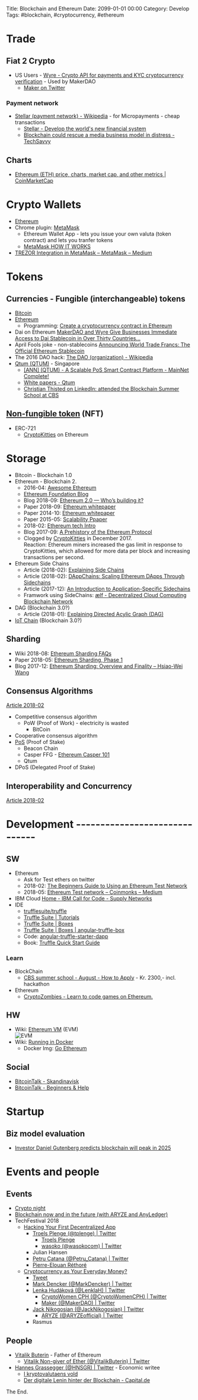 Title: Blockchain and Ethereum
Date: 2099-01-01 00:00
Category: Develop
Tags: #blockchain, #cryptocurrency, #ethereum

# Trade

## Fiat 2 Crypto

* US Users - [Wyre - Crypto API for payments and KYC cryptocurrency verification](https://www.sendwyre.com/) - Used by MakerDAO
    * [Maker on Twitter](https://twitter.com/MakerDAO/status/1029353655097614337)

### Payment network

* [Stellar (payment network) - Wikipedia](https://en.wikipedia.org/wiki/Stellar_(payment_network)) - for Micropayments - cheap transactions
    * [Stellar - Develop the world's new financial system](https://www.stellar.org/)
    * [Blockchain could rescue a media business model in distress - TechSavvy](https://techsavvy.media/blockchain-could-rescue-a-media-business-model-in-distress/)

## Charts

* [Ethereum (ETH) price, charts, market cap, and other metrics | CoinMarketCap](https://coinmarketcap.com/currencies/ethereum/#charts)

# Crypto Wallets

* [Ethereum](https://ethereum.org/)
* Chrome plugin: [MetaMask](https://chrome.google.com/webstore/detail/metamask/nkbihfbeogaeaoehlefnkodbefgpgknn?hl=en)
    * Ethereum Wallet App - lets you issue your own valuta (token contract) and lets you tranfer tokens
    * [MetaMask HOW IT WORKS](https://metamask.io/#how-it-works)
* [TREZOR Integration in MetaMask – MetaMask – Medium](https://medium.com/metamask/trezor-integration-in-metamask-a8eaeae7f499)

# Tokens

## Currencies - Fungible (interchangeable) tokens

* [Bitcoin](https://en.wikipedia.org/wiki/Bitcoin)
* [Ethereum](https://ethereum.org/)
    * Programming: [Create a cryptocurrency contract in Ethereum](https://ethereum.org/token)
* Dai on Ethereum 
    [MakerDAO and Wyre Give Businesses Immediate Access to Dai Stablecoin in Over Thirty Countries…](https://medium.com/makerdao/makerdao-and-wyre-give-businesses-immediate-access-to-dai-stablecoin-in-over-thirty-countries-4fe94957c730)
* April Fools joke - non-stablecoins [Announcing World Trade Francs: The Official Ethereum Stablecoin](https://blog.ethereum.org/2018/04/01/announcing-world-trade-francs-official-ethereum-stablecoin/)
* The 2016 DAO hack: [The DAO (organization) - Wikipedia](https://en.wikipedia.org/wiki/The_DAO_(organization))
* [Qtum (QTUM)](https://en.bitcoinwiki.org/wiki/Qtum) - Singapore
    * [[ANN] (QTUM) - A Scalable PoS Smart Contract Platform - MainNet Complete!](https://bitcointalk.org/index.php?topic=1720632.0)
    * [White papers - Qtum](https://qtum.org/en/white-papers)
    * [Christian Thisted on LinkedIn: attended the Blockchain Summer School at CBS](https://www.linkedin.com/feed/update/urn:li:activity:6436220506533294080/)

## [Non-fungible token](https://en.wikipedia.org/wiki/Non-fungible_token) (NFT)

* ERC-721
    * [CryptoKitties](https://en.wikipedia.org/wiki/CryptoKitties) on Ethereum

# Storage

* Bitcoin - Blockchain 1.0
* Ethereum - Blockchain 2.
    * 2016-04: [Awesome Ethereum](http://awesome-ethereum.com/)
    * [Ethereum Foundation Blog](https://blog.ethereum.org/)
    * Blog 2018-09: [Ethereum 2.0 — Who’s building it?](https://medium.com/rocket-pool/ethereum-2-0-whos-building-it-54a735442e)
    * Paper 2018-09: [Ethereum whitepaper](https://github.com/ethereum/wiki/wiki/White-Paper)
    * Paper 2014-10: [Ethereum whitepaper](https://github.com/ethereum/wiki/wiki/White-Paper/502e0e01355a42c8e6f5463c49cce496ae423179)
    * Paper 2015-05: [Scalability Ppaper](https://github.com/vbuterin/scalability_paper/blob/master/scalability.pdf)
    * 2018-02: [Ethereum tech Intro](https://github.com/ethereum/ethereum.org/wiki/Technology)
    * Blog 2017-09: [A Prehistory of the Ethereum Protocol](https://vitalik.ca/general/2017/09/14/prehistory.html)
    * Clogged by [CryptoKitties](https://en.wikipedia.org/wiki/CryptoKitties) in December 2017.  
    Reaction: Ethereum miners increased the gas limit in response to CryptoKitties, which allowed for more data per block and increasing transactions per second.
* Ethereum Side Chains
    * Article (2018-02): [Explaining Side Chains](https://www.forbes.com/sites/shermanlee/2018/02/07/explaining-side-chains-the-next-breakthrough-in-blockchain/#49f853ee52eb)
    * Article (2018-02): [DAppChains: Scaling Ethereum DApps Through Sidechains](https://medium.com/loom-network/dappchains-scaling-ethereum-dapps-through-sidechains-f99e51fff447)
    * Article (2017-12): [An Introduction to Application-Specific Sidechains](https://medium.com/loom-network/million-user-dapps-on-ethereum-an-introduction-to-application-specific-sidechains-c0fdc288c5e5)
    * Framwork using SideChains: [ælf - Decentralized Cloud Computing Blockchain Network](https://aelf.io/)
* DAG (Blockchain 3.0?)
    * Article (2018-01): [Explaining Directed Acylic Graph (DAG)](https://www.forbes.com/sites/shermanlee/2018/01/22/explaining-directed-acylic-graph-dag-the-real-blockchain-3-0/#756afa9a180b)
* [IoT Chain](https://iotchain.io/) (Blockchain 3.0?)

## Sharding

* Wiki 2018-08: [Ethereum Sharding FAQs](https://github.com/ethereum/wiki/wiki/Sharding-FAQs)
* Paper 2018-05: [Ethereum Sharding, Phase 1](https://github.com/ethereum/sharding/blob/develop/docs/doc.md)
* Blog 2017-12: [Ethereum Sharding: Overview and Finality – Hsiao-Wei Wang](https://medium.com/@icebearhww/ethereum-sharding-and-finality-65248951f649)

## Consensus Algorithms 

[Article 2018-02](https://www.forbes.com/sites/shermanlee/2018/02/07/explaining-side-chains-the-next-breakthrough-in-blockchain/#49f853ee52eb)

* Competitive consensus algorithm
    * PoW (Proof of Work) - electricity is wasted
        * BitCoin
* Cooperative consensus algorithm
* [PoS](https://www.investopedia.com/terms/p/proof-stake-pos.asp) (Proof of Stake) 
    * Beacon Chain
    * Casper FFG - [Ethereum Casper 101](https://medium.com/@jonchoi/ethereum-casper-101-7a851a4f1eb0)
    * Qtum
* DPoS (Delegated Proof of Stake) 

## Interoperability and Concurrency

[Article 2018-02](https://www.forbes.com/sites/shermanlee/2018/02/07/explaining-side-chains-the-next-breakthrough-in-blockchain/#49f853ee52eb)

# Development ------------------------------

## SW

* Ethereum
    * Ask for Test ethers on twitter
    * 2018-02: [The Beginners Guide to Using an Ethereum Test Network](https://medium.com/compound-finance/the-beginners-guide-to-using-an-ethereum-test-network-95bbbc85fc1d)
    * 2018-05: [Ethereum Test network – Coinmonks – Medium](https://medium.com/coinmonks/ethereum-test-network-21baa86072fa)
* IBM Cloud [Home - IBM Call for Code - Supply Networks](https://developer.ibm.com/callforcode/resources/financial-networks/)
* IDE
    * [trufflesuite/truffle](https://github.com/trufflesuite/truffle)
    * [Truffle Suite | Tutorials](https://truffleframework.com/tutorials)
    * [Truffle Suite | Boxes](https://truffleframework.com/boxes)
    * [Truffle Suite | Boxes | angular-truffle-box](https://truffleframework.com/boxes/angular-truffle-box)
    * Code: [angular-truffle-starter-dapp](https://github.com/Nikhil22/angular-truffle-starter-dapp)
    * Book: [Truffle Quick Start Guide](https://www.packtpub.com/web-development/truffle-quick-start-guide)

### Learn

* BlockChain
    * [CBS summer school - August - How to Apply](https://blockchainschool.eu/how-to-apply/) - Kr. 2300,- incl. hackathon
* Ethereum
    * [CryptoZombies - Learn to code games on Ethereum.](https://cryptozombies.io/en/)

## HW

* Wiki: [Ethereum VM](https://github.com/ethereum/wiki/wiki/Ethereum-Virtual-Machine-(EVM)-Awesome-List) (EVM)  
![EVM](https://i.stack.imgur.com/afWDt.jpg)
* Wiki: [Running in Docker](https://github.com/ethereum/go-ethereum/wiki/Running-in-Docker)
    * Docker Img: [Go Ethereum](https://hub.docker.com/r/ethereum/client-go/)


## Social

* [BitcoinTalk - Skandinavisk](https://bitcointalk.org/index.php?board=45.0)
* [BitcoinTalk - Beginners & Help](https://bitcointalk.org/index.php?board=39.0)

# Startup

## Biz model evaluation

* [Investor Daniel Gutenberg predicts blockchain will peak in 2025](https://venturebeat.com/2018/09/07/investor-daniel-gutenberg-predicts-blockchain-will-peak-in-2025/)

# Events and people

## Events

* [Crypto night](https://www.eventbrite.com/e/crypto-night-tickets-48917901761)
* [Blockchain now and in the future (with ARYZE and AnyLedger)](https://www.eventbrite.com/e/blockchain-now-and-in-the-future-with-aryze-and-anyledger-tickets-48954568432?aff=erelexpmlt)
* TechFestival 2018
    * [Hacking Your First Decentralized App](https://techfestival.co/event/hacking-first-decentralized-app/)
        * [Troels Plenge (@tplenge) | Twitter](https://twitter.com/tplenge)
            * [Troels Plenge](https://angel.co/troels-plenge)
            * [wasoko (@wasokocom) | Twitter](https://twitter.com/wasokocom)
        * Julian Hansen
        * [Petru Catana (@Petru_Catana) | Twitter](https://twitter.com/Petru_Catana)
        * [Pierre-Elouan Réthoré](https://www.linkedin.com/in/rethore/)
    * [Cryptocurrency as Your Everyday Money?](https://techfestival.co/event/cryptocurrency-everyday-money/)
        * [Tweet](https://twitter.com/CryptoWomenCPH/status/1037341485342097408)
        * [Mark Dencker (@MarkDencker) | Twitter](https://twitter.com/MarkDencker)
        * [Lenka Hudáková (@LenklaH) | Twitter](https://twitter.com/LenklaH)
            * [CryptoWomen CPH (@CryptoWomenCPH) | Twitter](https://twitter.com/CryptoWomenCPH)
            * [Maker (@MakerDAO) | Twitter](https://twitter.com/MakerDAO)
        * [Jack Nikogosian (@JackNikogosian) | Twitter](https://twitter.com/JackNikogosian)
            * [ARYZE (@ARYZEofficial) | Twitter](https://twitter.com/ARYZEofficial)
        * Rasmus

## People

* [Vitalik Buterin](https://about.me/vitalik_buterin) - Father of Ethereum
    * [Vitalik Non-giver of Ether (@VitalikButerin) | Twitter](https://twitter.com/VitalikButerin)
* [Hannes Grassegger (@HNSGR) | Twitter](https://twitter.com/HNSGR) - Economic writee
    * [I kryptovalutaens vold](https://www.prosa.dk/artikel/i-kryptovalutaens-vold/)
    * [Der digitale Lenin hinter der Blockchain - Capital.de](https://www.capital.de/wirtschaft-politik/der-digitale-lenin-hinter-der-blockchain)

The End.